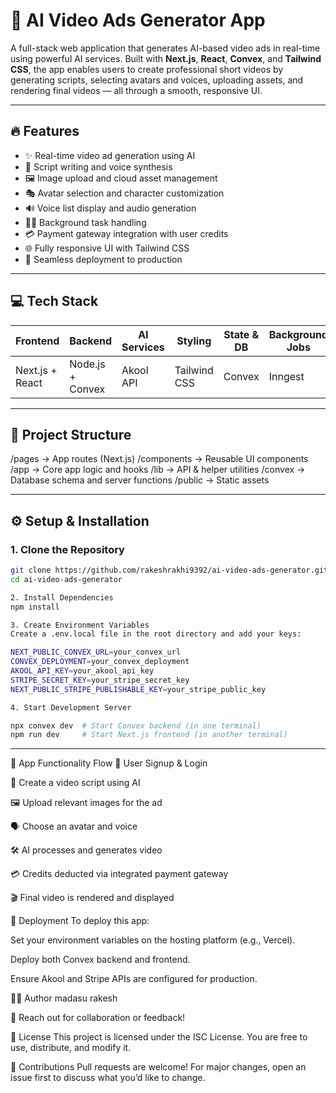 # 🚀 AI Video Ads Generator App

A full-stack web application that generates AI-based video ads in real-time using powerful AI services. Built with **Next.js**, **React**, **Convex**, and **Tailwind CSS**, the app enables users to create professional short videos by generating scripts, selecting avatars and voices, uploading assets, and rendering final videos — all through a smooth, responsive UI.

---
## 🔥 Features

- ✨ Real-time video ad generation using AI
- 🧠 Script writing and voice synthesis
- 🖼️ Image upload and cloud asset management
- 🎭 Avatar selection and character customization
- 🔊 Voice list display and audio generation
- 🏃‍♂️ Background task handling
- 💳 Payment gateway integration with user credits
- 🌐 Fully responsive UI with Tailwind CSS
- 🚀 Seamless deployment to production

---

## 💻 Tech Stack

| Frontend         | Backend         | AI Services | Styling        | State & DB     | Background Jobs |
|------------------|------------------|-------------|----------------|----------------|------------------|
| Next.js + React  | Node.js + Convex | Akool API   | Tailwind CSS   | Convex         | Inngest          |

---

## 📁 Project Structure

/pages → App routes (Next.js)
/components → Reusable UI components
/app → Core app logic and hooks
/lib → API & helper utilities
/convex → Database schema and server functions
/public → Static assets

---

## ⚙️ Setup & Installation

### 1. Clone the Repository

```bash
git clone https://github.com/rakeshrakhi9392/ai-video-ads-generator.git
cd ai-video-ads-generator

2. Install Dependencies
npm install

3. Create Environment Variables
Create a .env.local file in the root directory and add your keys:

NEXT_PUBLIC_CONVEX_URL=your_convex_url
CONVEX_DEPLOYMENT=your_convex_deployment
AKOOL_API_KEY=your_akool_api_key
STRIPE_SECRET_KEY=your_stripe_secret_key
NEXT_PUBLIC_STRIPE_PUBLISHABLE_KEY=your_stripe_public_key

4. Start Development Server

npx convex dev  # Start Convex backend (in one terminal)
npm run dev     # Start Next.js frontend (in another terminal)

```
---
🧪 App Functionality Flow
🔐 User Signup & Login

🧾 Create a video script using AI

🖼️ Upload relevant images for the ad

🗣️ Choose an avatar and voice

🛠️ AI processes and generates video

💳 Credits deducted via integrated payment gateway

🎬 Final video is rendered and displayed


🚀 Deployment
To deploy this app:

Set your environment variables on the hosting platform (e.g., Vercel).

Deploy both Convex backend and frontend.

Ensure Akool and Stripe APIs are configured for production.

👨‍💻 Author
madasu rakesh

📧 Reach out for collaboration or feedback!

📄 License
This project is licensed under the ISC License. You are free to use, distribute, and modify it.

🙌 Contributions
Pull requests are welcome! For major changes, open an issue first to discuss what you’d like to change.






